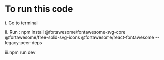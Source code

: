 # To run this code 

i. Go to terminal 

ii. Run : npm install @fortawesome/fontawesome-svg-core @fortawesome/free-solid-svg-icons @fortawesome/react-fontawesome --legacy-peer-deps

iii.npm run dev
